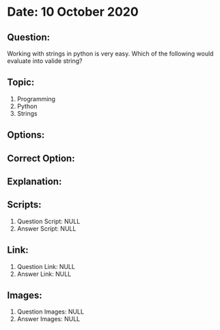 # Date: 10 October 2020

## Question:
Working with strings in python is very easy. Which of the following would evaluate into valide string?

## Topic:
1. Programming
2. Python
3. Strings

## Options:

## Correct Option:

## Explanation:

## Scripts:
1. Question Script: NULL
2. Answer Script: NULL

## Link:
1. Question Link: NULL
2. Answer Link: NULL

## Images:
1. Question Images: NULL
2. Answer Images: NULL
